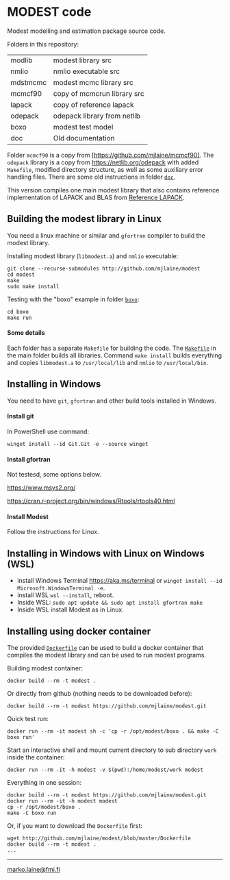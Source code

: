 # MODEST code

Modest modelling and estimation package source code.

Folders in this repository:

|          |                             |
|----------|-----------------------------|
| modlib   | modest library src          |
| nmlio    | nmlio executable src        |
| mdstmcmc | modest mcmc library src     |
| mcmcf90  | copy of mcmcrun library src |
| lapack   | copy of reference lapack    |
| odepack  | odepack library from netlib |
| boxo     | modest test model           |
| doc      | Old documentation           |


Folder `mcmcf90` is a copy from [https://github.com/mjlaine/mcmcf90]. The `odepack` library is a copy from https://netlib.org/odepack with added `Makefile`, modified directory structure, as well as some auxiliary error handling files. There are some old instructions in folder [`doc`](doc).

This version compiles one main modest library that also contains reference implementation of LAPACK and BLAS from  [Reference LAPACK](https://github.com/Reference-LAPACK/lapack). 


## Building the modest library in Linux

You need a linux machine or similar and `gfortran` compiler to build the modest library.

Installing modest library (`libmodest.a`) and `nmlio` executable:
```
git clone --recurse-submodules http://github.com/mjlaine/modest
cd modest
make
sudo make install
```

Testing with the "boxo" example in folder [`boxo`](boxo):
```
cd boxo
make run
```

#### Some details

Each folder has a separate `Makefile` for building the code. The [`Makefile`](Makefile) in the main folder builds all libraries. Command `make install` builds everything and copies `libmodest.a` to `/usr/local/lib` and `nmlio` to `/usr/local/bin`.


## Installing in Windows

You need to have `git`, `gfortran` and other build tools installed in Windows.

#### Install git

In PowerShell use command:
```
winget install --id Git.Git -e --source winget
```

#### Install gfortran

Not testesd, some options below.

https://www.msys2.org/

https://cran.r-project.org/bin/windows/Rtools/rtools40.html

#### Install Modest

Follow the instructions for Linux.

## Installing in Windows with Linux on Windows (WSL)

 - install Windows Terminal https://aka.ms/terminal or `winget install --id Microsoft.WindowsTerminal -e`.
 - install WSL `wsl --install`, reboot.
 - Inside WSL: `sudo apt update && sudo apt install gfortran make`
 - Inside WSL install Modest as in Linux.

## Installing using docker container

The provided [`Dockerfile`](Dockerfile) can be used to build a docker container that compiles the modest library and can be used to run modest programs.

Building modest container:
```
docker build --rm -t modest .
```

Or directly from github (nothing needs to be downloaded before):
```
docker build --rm -t modest https://github.com/mjlaine/modest.git
```

Quick test run:
```
docker run --rm -it modest sh -c 'cp -r /opt/modest/boxo . && make -C boxo run'
```

Start an interactive shell and mount current directory to sub directory `work` inside the container:
```
docker run --rm -it -h modest -v $(pwd):/home/modest/work modest
```

Everything in one session:
```
docker build --rm -t modest https://github.com/mjlaine/modest.git
docker run --rm -it -h modest modest
cp -r /opt/modest/boxo .
make -C boxo run
```

Or, if you want to download the `Dockerfile` first:
```
wget http://github.com/mjlaine/modest/blob/master/Dockerfile
docker build --rm -t modest .
...
```



---
marko.laine@fmi.fi
